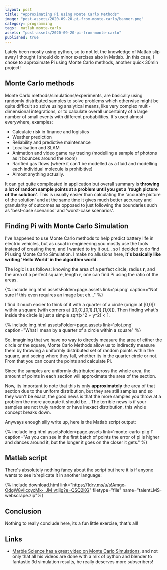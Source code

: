 ```yaml
---
layout: post
title: "Approximating Pi using Monte Carlo Methods"
image: "post-assets/2020-09-20-pi-from-monte-carlo/banner.png"
category: programming
tags:  matlab monte-carlo
assets: "post-assets/2020-09-20-pi-from-monte-carlo"
published: true
---
```


Lately been mostly using python, so to not let the knowledge of Matlab slip away I thought I should do minor exercises also in Matlab...In this case, I chose to approximate Pi using Monte Carlo methods, another quick 30min project!

## Monte Carlo methods
Monte Carlo methods/simulations/experiments, are basically using randomly distributed samples to solve problems which otherwise might be quite difficult so solve using analytical means, like very complex multi-dimensional integrations, or to calculate overall uncertainty of a large number of small events with different probabilities. It's used almost everywhere, examples:
- Calculate risk in finance and logistics
- Weather prediction
- Reliability and predictive maintenance
- Localisation and SLAM
- Animation and video game ray tracing (modelling a sample of photons as it bounces around the room)
- Rarified gas flows (where it can't be modelled as a fluid and modelling each individual molecule is prohibitive)
- Almost anything actually.

It can get quite complicated in application but overall summary is **throwing a lot of random sample points at a problem until you get a 'rough picture of the solution'**. This is usually easier than calculating the 'accurate picture of the solution' and at the same time it gives much better accuracy and granularity of outcomes as opposed to just following the boundaries such as 'best-case scenarios' and 'worst-case scenarios'.

## Finding Pi with Monte Carlo Simulation
I've happened to use Monte Carlo methods to help predict battery life in electric vehicles, but as usual in engineering you mostly use the tools instead of creating them, and I wanted to try it out... so I decided to do find Pi using Monte Carlo Simulation. I make no allusions here, **it's basically like writing 'Hello World' in the algorithm world**.

The logic is as follows: knowing the area of a perfect circle, radius **r**, and the area of a perfect square, length **r**, one can find Pi using the ratio of the areas.

{% include img.html assetsFolder=page.assets link='pi.png' caption="Not sure if this even requires an image but eh..." %}

I find it much easier to think of it with a quarter of a circle (origin at [0,0]) within a square (with corners at [[0,0],[0,1],[1,1],[1,0]]). Then finding what's inside the circle is just a simple sqrt(x^2 + y^2) < 1.

{% include img.html assetsFolder=page.assets link='plot.png' caption="What I mean by a quarter of a circle within a square" %}

So, imagining that we have no way to directly measure the area of either the circle or the square, Monte Carlo Methods allow us to indirectly measure them by throwing a uniformly distributed set of random points within the square, and seeing where they fall, whether its in the quarter circle or not. From that you can count the points and calculate Pi.

Since the samples are uniformly distributed across the whole area, the amount of points in each section will approximate the area of the section.

Now, its important to note that this is only **approximately** the area of that section due to the uniform distribution, but they are still samples and so they won't be exact, the good news is that the more samples you throw at a problem the more accurate it should be... The terrible news is if your samples are not truly random or have inexact distribution, this whole concept breaks down.

Anyways enough silly write up, here is the Matlab script output:

{% include img.html assetsFolder=page.assets link='monte-carlo-pi.gif' caption="As you can see in the first batch of points the error of pi is higher and dances around it, but the longer it goes on the closer it gets." %}


## Matlab script
There's absolutely nothing fancy about the script but here it is if anyone wants to see it/replicate it in another language:

{% include download.html link="https://1drv.ms/u/s!Amgx-OdgW8vIicoycMk-_JM_vtjjig?e=QSQ2KG" filetype="file" name="talentLMS-webscrape.zip"%}

## Conclusion
Nothing to really conclude here, its a fun little exercise, that's all!

## Links
- [Marble Science has a great video on Monte Carlo Simulations](https://www.youtube.com/watch?v=7ESK5SaP-bc), and not only that all his videos are done with a mix of python and blender to fantastic 3d simulation results, he really deserves more subscribers!
